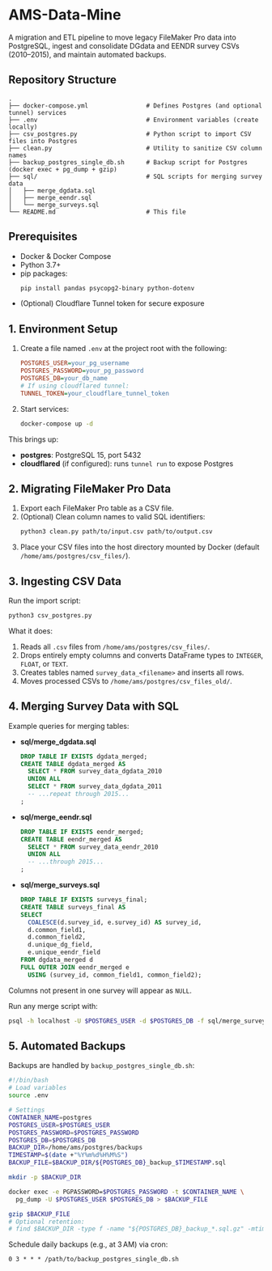 # AMS-Data-Mine

A migration and ETL pipeline to move legacy FileMaker Pro data into PostgreSQL, ingest and consolidate DGdata and EENDR survey CSVs (2010–2015), and maintain automated backups.

## Repository Structure

```
.
├── docker-compose.yml                # Defines Postgres (and optional tunnel) services
├── .env                              # Environment variables (create locally)
├── csv_postgres.py                   # Python script to import CSV files into Postgres
├── clean.py                          # Utility to sanitize CSV column names
├── backup_postgres_single_db.sh      # Backup script for Postgres (docker exec + pg_dump + gzip)
├── sql/                              # SQL scripts for merging survey data
│   ├── merge_dgdata.sql
│   ├── merge_eendr.sql
│   └── merge_surveys.sql
└── README.md                         # This file
```

## Prerequisites

- Docker & Docker Compose
- Python 3.7+
- pip packages:
  ```bash
  pip install pandas psycopg2-binary python-dotenv
  ```
- (Optional) Cloudflare Tunnel token for secure exposure

## 1. Environment Setup

1. Create a file named `.env` at the project root with the following:
   ```ini
   POSTGRES_USER=your_pg_username
   POSTGRES_PASSWORD=your_pg_password
   POSTGRES_DB=your_db_name
   # If using cloudflared tunnel:
   TUNNEL_TOKEN=your_cloudflare_tunnel_token
   ```
2. Start services:
   ```bash
   docker-compose up -d
   ```

This brings up:

- **postgres**: PostgreSQL 15, port 5432
- **cloudflared** (if configured): runs `tunnel run` to expose Postgres

## 2. Migrating FileMaker Pro Data

1. Export each FileMaker Pro table as a CSV file.
2. (Optional) Clean column names to valid SQL identifiers:
   ```bash
   python3 clean.py path/to/input.csv path/to/output.csv
   ```
3. Place your CSV files into the host directory mounted by Docker (default `/home/ams/postgres/csv_files/`).

## 3. Ingesting CSV Data

Run the import script:

```bash
python3 csv_postgres.py
```

What it does:

1. Reads all `.csv` files from `/home/ams/postgres/csv_files/`.
2. Drops entirely empty columns and converts DataFrame types to `INTEGER`, `FLOAT`, or `TEXT`.
3. Creates tables named `survey_data_<filename>` and inserts all rows.
4. Moves processed CSVs to `/home/ams/postgres/csv_files_old/`.

## 4. Merging Survey Data with SQL

Example queries for merging tables:

- **sql/merge_dgdata.sql**
  ```sql
  DROP TABLE IF EXISTS dgdata_merged;
  CREATE TABLE dgdata_merged AS
    SELECT * FROM survey_data_dgdata_2010
    UNION ALL
    SELECT * FROM survey_data_dgdata_2011
    -- ...repeat through 2015...
  ;
  ```

- **sql/merge_eendr.sql**
  ```sql
  DROP TABLE IF EXISTS eendr_merged;
  CREATE TABLE eendr_merged AS
    SELECT * FROM survey_data_eendr_2010
    UNION ALL
    -- ...through 2015...
  ;
  ```

- **sql/merge_surveys.sql**
  ```sql
  DROP TABLE IF EXISTS surveys_final;
  CREATE TABLE surveys_final AS
  SELECT
    COALESCE(d.survey_id, e.survey_id) AS survey_id,
    d.common_field1,
    d.common_field2,
    d.unique_dg_field,
    e.unique_eendr_field
  FROM dgdata_merged d
  FULL OUTER JOIN eendr_merged e
    USING (survey_id, common_field1, common_field2);
  ```

Columns not present in one survey will appear as `NULL`.

Run any merge script with:

```bash
psql -h localhost -U $POSTGRES_USER -d $POSTGRES_DB -f sql/merge_surveys.sql
```

## 5. Automated Backups

Backups are handled by `backup_postgres_single_db.sh`:

```bash
#!/bin/bash
# Load variables
source .env

# Settings
CONTAINER_NAME=postgres
POSTGRES_USER=$POSTGRES_USER
POSTGRES_PASSWORD=$POSTGRES_PASSWORD
POSTGRES_DB=$POSTGRES_DB
BACKUP_DIR=/home/ams/postgres/backups
TIMESTAMP=$(date +"%Y%m%d%H%M%S")
BACKUP_FILE=$BACKUP_DIR/${POSTGRES_DB}_backup_$TIMESTAMP.sql

mkdir -p $BACKUP_DIR

docker exec -e PGPASSWORD=$POSTGRES_PASSWORD -t $CONTAINER_NAME \
  pg_dump -U $POSTGRES_USER $POSTGRES_DB > $BACKUP_FILE

gzip $BACKUP_FILE
# Optional retention:
# find $BACKUP_DIR -type f -name "${POSTGRES_DB}_backup_*.sql.gz" -mtime +7 -delete
```

Schedule daily backups (e.g., at 3 AM) via cron:

```cron
0 3 * * * /path/to/backup_postgres_single_db.sh
```


